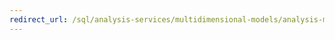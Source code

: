 ```yaml
---
redirect_url: /sql/analysis-services/multidimensional-models/analysis-management-objects/amo-classes-introduction
---
```

